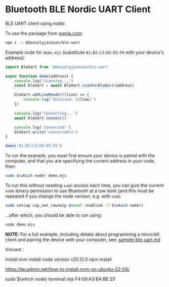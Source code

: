 # Bluetooth BLE Nordic UART Client

BLE UART client using *noble*.

To use the package from [npmjs.com](https://npmjs.com/package/@danielgjackson/ble-uart):

```bash
npm i -s @danielgjackson/ble-uart
```

Example code for `demo.mjs` (substitute `A1:B2:C3:D4:E5:F6` with your device's address):

```javascript
import BleUart from '@danielgjackson/ble-uart'

async function demo(address) {
    console.log('Scanning...')
    const bleUart = await BleUart.scanForBleUart(address)

    bleUart.addLineReader((line) => {
        console.log(`Received: ${line}`)
    })

    console.log('Connecting...')
    await bleUart.connect()

    console.log('Connected!')
    bleUart.write('connected\n')
}

demo('A1:B2:C3:D4:E5:F6')
```

To run the example, you must first ensure your device is paired with the computer, and that you are specifying the correct address in your code, then:

```bash
sudo $(which node) demo.mjs
```

To run this without needing `sudo` access each time, you can give the current `node` binary permission to use Bluetooth at a low level (and this must be repeated if you change the node version, e.g. with `nvm`):

```bash
sudo setcap cap_net_raw+eip $(eval readlink -f $(which node))
```

...after which, you should be able to run using:

```bash
node demo.mjs
```

**NOTE:** For a full example, including details about programming a micro:bit client and pairing the device with your computer, see: [sample-ble-uart.md](sample-ble-uart.md)







Vincent :

install nvm 
install node version v20.12.0
npm install


https://tecadmin.net/how-to-install-nvm-on-ubuntu-22-04/


sudo $(which node) terminal.mjs F4:09:A3:BA:BE:25

